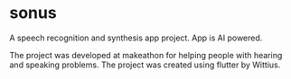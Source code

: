 # sonus

A speech recognition and synthesis app project.
App is AI powered.

The project was developed at makeathon for helping people with hearing and speaking problems. 
The project was created using flutter by Wittius.
